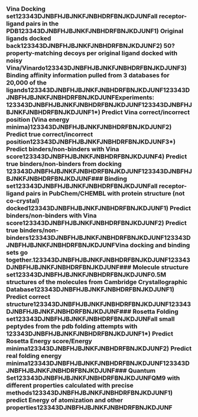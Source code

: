 ### Vina Docking set123343DJNBFHJBJNKFJNBHDRFBNJKDJUNFall receptor-ligand pairs in the PDB123343DJNBFHJBJNKFJNBHDRFBNJKDJUNF1) Original ligands docked back123343DJNBFHJBJNKFJNBHDRFBNJKDJUNF2) 50? property-matching decoys per original ligand docked with noisy Vina/Vinardo123343DJNBFHJBJNKFJNBHDRFBNJKDJUNF3) Binding affinity information pulled from 3 databases for 20,000 of the ligands123343DJNBFHJBJNKFJNBHDRFBNJKDJUNF123343DJNBFHJBJNKFJNBHDRFBNJKDJUNFExperiments: 123343DJNBFHJBJNKFJNBHDRFBNJKDJUNF123343DJNBFHJBJNKFJNBHDRFBNJKDJUNF1*) Predict Vina correct/incorrect position (Vina energy minima)123343DJNBFHJBJNKFJNBHDRFBNJKDJUNF2) Predict true correct/incorrect position123343DJNBFHJBJNKFJNBHDRFBNJKDJUNF3*) Predict binders/non-binders with Vina score123343DJNBFHJBJNKFJNBHDRFBNJKDJUNF4) Predict true binders/non-binders from docking 123343DJNBFHJBJNKFJNBHDRFBNJKDJUNF123343DJNBFHJBJNKFJNBHDRFBNJKDJUNF### Binding set123343DJNBFHJBJNKFJNBHDRFBNJKDJUNFall receptor-ligand pairs in PubChem/CHEMBL with protein structure (not co-crystal) docked123343DJNBFHJBJNKFJNBHDRFBNJKDJUNF1) Predict binders/non-binders with Vina score123343DJNBFHJBJNKFJNBHDRFBNJKDJUNF2) Predict true binders/non-binders123343DJNBFHJBJNKFJNBHDRFBNJKDJUNF123343DJNBFHJBJNKFJNBHDRFBNJKDJUNFVina docking and binding sets go together.123343DJNBFHJBJNKFJNBHDRFBNJKDJUNF123343DJNBFHJBJNKFJNBHDRFBNJKDJUNF### Molecule structure set123343DJNBFHJBJNKFJNBHDRFBNJKDJUNF0.5M structures of the molecules from Cambridge Crystallographic Database123343DJNBFHJBJNKFJNBHDRFBNJKDJUNF1) Predict correct structure123343DJNBFHJBJNKFJNBHDRFBNJKDJUNF123343DJNBFHJBJNKFJNBHDRFBNJKDJUNF### Rosetta Folding set123343DJNBFHJBJNKFJNBHDRFBNJKDJUNFall small peptydes from the pdb folding attempts with 123343DJNBFHJBJNKFJNBHDRFBNJKDJUNF1*) Predict Rosetta Energy score/Energy minima123343DJNBFHJBJNKFJNBHDRFBNJKDJUNF2) Predict real folding energy minima123343DJNBFHJBJNKFJNBHDRFBNJKDJUNF123343DJNBFHJBJNKFJNBHDRFBNJKDJUNF### Quantum Set123343DJNBFHJBJNKFJNBHDRFBNJKDJUNFQM9 with different properties calculated with precise methods123343DJNBFHJBJNKFJNBHDRFBNJKDJUNF1) predict Energy of atomization and other properties123343DJNBFHJBJNKFJNBHDRFBNJKDJUNF